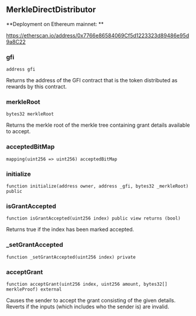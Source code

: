 ## MerkleDirectDistributor

**Deployment on Ethereum mainnet: **

https://etherscan.io/address/0x7766e86584069Cf5d1223323d89486e95d9a8C22

### gfi

```solidity
address gfi
```

Returns the address of the GFI contract that is the token distributed as rewards by
  this contract.

### merkleRoot

```solidity
bytes32 merkleRoot
```

Returns the merkle root of the merkle tree containing grant details available to accept.

### acceptedBitMap

```solidity
mapping(uint256 => uint256) acceptedBitMap
```

### initialize

```solidity
function initialize(address owner, address _gfi, bytes32 _merkleRoot) public
```

### isGrantAccepted

```solidity
function isGrantAccepted(uint256 index) public view returns (bool)
```

Returns true if the index has been marked accepted.

### _setGrantAccepted

```solidity
function _setGrantAccepted(uint256 index) private
```

### acceptGrant

```solidity
function acceptGrant(uint256 index, uint256 amount, bytes32[] merkleProof) external
```

Causes the sender to accept the grant consisting of the given details. Reverts if
the inputs (which includes who the sender is) are invalid.

